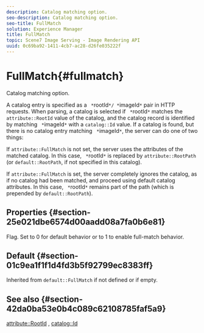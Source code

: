 ```yaml
---
description: Catalog matching option.
seo-description: Catalog matching option.
seo-title: FullMatch
solution: Experience Manager
title: FullMatch
topic: Scene7 Image Serving - Image Rendering API
uuid: 0c69ba92-1411-4cb7-ac28-d26fe035222f
---
```


# FullMatch{#fullmatch}

Catalog matching option.

A catalog entry is specified as a ` *`rootId`*/ *`imageId`*` pair in HTTP requests. When parsing, a catalog is selected if ` *`rootId`*` matches the `attribute::RootId` value of the catalog, and the catalog record is identified by matching ` *`imageId`*` with a `catalog::Id` value. If a catalog is found, but there is no catalog entry matching ` *`imageId`*`, the server can do one of two things:

If `attribute::FullMatch` is not set, the server uses the attributes of the matched catalog. In this case, ` *`rootId`*` is replaced by `attribute::RootPath` (or `default::RootPath`, if not specified in this catalog).

If `attribute::FullMatch` is set, the server completely ignores the catalog, as if no catalog had been matched, and proceed using default catalog attributes. In this case, ` *`rootId`*` remains part of the path (which is prepended by `default::RootPath`).

## Properties {#section-25e021dbe6574d00aadd08a7fa0b6e81}

Flag. Set to 0 for default behavior or to 1 to enable full-match behavior.

## Default {#section-01c9ea1f1f1d4fd3b5f92799ec8383ff}

Inherited from `default::FullMatch` if not defined or if empty.

## See also {#section-42da0ba53e0b4c089c62108785faf5a9}

[attribute::RootId](../../../../../is-api/image-catalog/image-serving-api-ref/c-image-catalog-reference/c-attributes-reference/r-rootid.md#reference-13653312925e4a08b90f99961d53f546) , [catalog::Id](/help/aem-is-ir-api/is-api/image-catalog/image-serving-api-ref/c-image-catalog-reference/c-image-svg-data-reference/c-image-data-reference/r-id-cat.md) 
